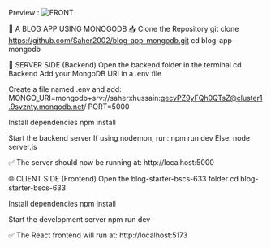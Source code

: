 Preview :
![FRONT](https://github.com/user-attachments/assets/05661aa1-f126-4ff8-beab-84bbb355c780)

📰 A BLOG APP USING MONOGODB
📥 Clone the Repository 
git clone https://github.com/Saher2002/blog-app-mongodb.git
cd blog-app-mongodb

🔧 SERVER SIDE (Backend)
Open the backend folder in the terminal
  cd Backend
  Add your MongoDB URI in a .env file

Create a file named .env and add:
  MONGO_URI=mongodb+srv://saherxhussain:qecvPZ9yFQh0QTsZ@cluster1.9svznty.mongodb.net/
  PORT=5000

Install dependencies
  npm install

Start the backend server
If using nodemon, run:
  npm run dev
Else:
  node server.js

✅ The server should now be running at:
 http://localhost:5000

🌐 CLIENT SIDE (Frontend)
Open the blog-starter-bscs-633 folder
  cd blog-starter-bscs-633

Install dependencies
  npm install

Start the development server
  npm run dev

✅ The React frontend will run at:
 http://localhost:5173
